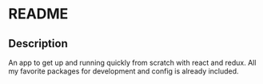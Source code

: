# README

## Description

An app to get up and running quickly from scratch with react and redux. All my favorite packages for development and config is already included.
